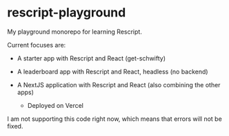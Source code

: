 # rescript-playground

My playground monorepo for learning Rescript.

Current focuses are:

- A starter app with Rescript and React (get-schwifty)

- A leaderboard app with Rescript and React, headless (no backend)

- A NextJS application with Rescript and React (also combining the other apps)
  - Deployed on Vercel

I am not supporting this code right now, which means that errors will not be fixed.
